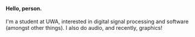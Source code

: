 #### Hello, person.

I'm a student at UWA, interested in digital signal processing and software (amongst other things). 
I also do audio, and recently, graphics!
